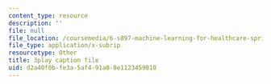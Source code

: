 ```yaml
---
content_type: resource
description: ''
file: null
file_location: /coursemedia/6-s897-machine-learning-for-healthcare-spring-2019/d2a40f0bfe3a5af491a08e1123459810_MoEaRpLNo9A.vtt
file_type: application/x-subrip
resourcetype: Other
title: 3play caption file
uid: d2a40f0b-fe3a-5af4-91a0-8e1123459810
---
```

